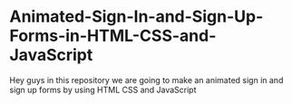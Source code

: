 # Animated-Sign-In-and-Sign-Up-Forms-in-HTML-CSS-and-JavaScript
Hey guys in this repository we are going to make an animated sign in and sign up forms by using HTML CSS and JavaScript

